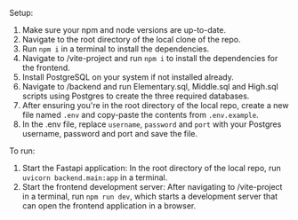 Setup:
1. Make sure your npm and node versions are up-to-date.
2. Navigate to the root directory of the local clone of the repo.
3. Run `npm i` in a terminal to install the dependencies.
4. Navigate to /vite-project and run `npm i` to install the dependencies for the frontend.
5. Install PostgreSQL on your system if not installed already.
6. Navigate to /backend and run Elementary.sql, Middle.sql and High.sql scripts using Postgres to create the three required databases.
7. After ensuring you're in the root directory of the local repo, create a new file named `.env` and copy-paste the contents from `.env.example`.
8. In the .env file, replace `username`, `password` and `port` with your Postgres username, password and port and save the file.


To run:
1. Start the Fastapi application: In the root directory of the local repo, run `uvicorn backend.main:app` in a terminal.
2. Start the frontend development server: After navigating to /vite-project in a terminal, run `npm run dev`, which starts a development server that can open the frontend application in a browser.
